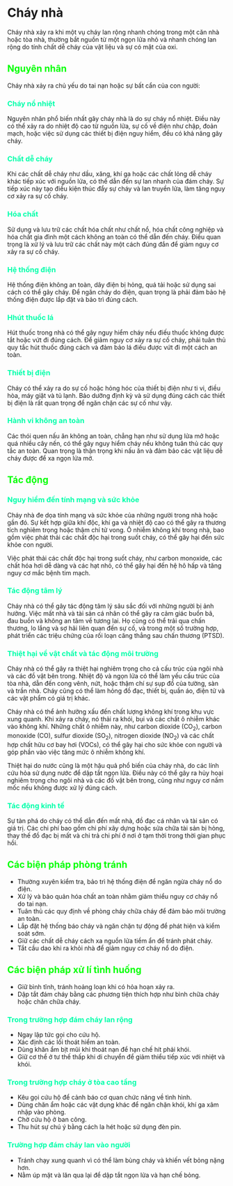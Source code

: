 <style>
	h2 {color: #00ff00;}
	h3 {color: #00ffaa;}
	h4 {color: #00ffff}
	em {color: orange}
</style>

# Cháy nhà

Cháy nhà xảy ra khi một vụ cháy lan rộng nhanh chóng trong một căn nhà hoặc tòa nhà, thường bắt nguồn từ một ngọn lửa nhỏ và nhanh chóng lan rộng do tính chất dễ cháy của vật liệu và sự có mặt của oxi.

## Nguyên nhân

Cháy nhà xảy ra chủ yếu do tai nạn hoặc sự bất cẩn của con người:

### Cháy nổ nhiệt

Nguyên nhân phổ biến nhất gây cháy nhà là do sự cháy nổ nhiệt. Điều này có thể xảy ra do nhiệt độ cao từ nguồn lửa, sự cố về điện như chập, đoản mạch, hoặc việc sử dụng các thiết bị điện nguy hiểm, đều có khả năng gây cháy.

### Chất dễ cháy

Khi các chất dễ cháy như dầu, xăng, khí ga hoặc các chất lỏng dễ cháy khác tiếp xúc với nguồn lửa, có thể dẫn đến sự lan nhanh của đám cháy. Sự tiếp xúc này tạo điều kiện thúc đẩy sự cháy và lan truyền lửa, làm tăng nguy cơ xảy ra sự cố cháy.

### Hóa chất

Sử dụng và lưu trữ các chất hóa chất như chất nổ, hóa chất công nghiệp và hóa chất gia đình một cách không an toàn có thể dẫn đến cháy. Điều quan trọng là xử lý và lưu trữ các chất này một cách đúng đắn để giảm nguy cơ xảy ra sự cố cháy.

### Hệ thống điện

Hệ thống điện không an toàn, dây điện bị hỏng, quá tải hoặc sử dụng sai cách có thể gây cháy. Để ngăn cháy do điện, quan trọng là phải đảm bảo hệ thống điện được lắp đặt và bảo trì đúng cách.

### Hhút thuốc lá

Hút thuốc trong nhà có thể gây nguy hiểm cháy nếu điếu thuốc không được tắt hoặc vứt đi đúng cách. Để giảm nguy cơ xảy ra sự cố cháy, phải tuân thủ quy tắc hút thuốc đúng cách và đảm bảo lá điếu được vứt đi một cách an toàn.

### Thiết bị điện

Cháy có thể xảy ra do sự cố hoặc hỏng hóc của thiết bị điện như ti vi, điều hòa, máy giặt và tủ lạnh. Bảo dưỡng định kỳ và sử dụng đúng cách các thiết bị điện là rất quan trọng để ngăn chặn các sự cố như vậy.

### Hành vi không an toàn

Các thói quen nấu ăn không an toàn, chẳng hạn như sử dụng lửa mở hoặc quá nhiều cây nến, có thể gây nguy hiểm cháy nếu không tuân thủ các quy tắc an toàn. Quan trọng là thận trọng khi nấu ăn và đảm bảo các vật liệu dễ cháy được để xa ngọn lửa mở.

## Tác động

### Nguy hiểm đến tính mạng và sức khỏe

Cháy nhà đe dọa tính mạng và sức khỏe của những người trong nhà hoặc gần đó. Sự kết hợp giữa khí độc, khí ga và nhiệt độ cao có thể gây ra thương tích nghiêm trọng hoặc thậm chí tử vong. Ô nhiễm không khí trong nhà, bao gồm việc phát thải các chất độc hại trong suốt cháy, có thể gây hại đến sức khỏe con người.

Việc phát thải các chất độc hại trong suốt cháy, như carbon monoxide, các chất hóa hơi dễ dàng và các hạt nhỏ, có thể gây hại đến hệ hô hấp và tăng nguy cơ mắc bệnh tim mạch.

### Tác động tâm lý

Cháy nhà có thể gây tác động tâm lý sâu sắc đối với những người bị ảnh hưởng. Việc mất nhà và tài sản cá nhân có thể gây ra cảm giác buồn bã, đau buồn và không an tâm về tương lai. Họ cũng có thể trải qua chấn thương, lo lắng và sợ hãi liên quan đến sự cố, và trong một số trường hợp, phát triển các triệu chứng của rối loạn căng thẳng sau chấn thương (PTSD).

### Thiệt hại về vật chất và tác động môi trường

Cháy nhà có thể gây ra thiệt hại nghiêm trọng cho cả cấu trúc của ngôi nhà và các đồ vật bên trong. Nhiệt độ và ngọn lửa có thể làm yếu cấu trúc của tòa nhà, dẫn đến cong vênh, nứt, hoặc thậm chí sự sụp đổ của tường, sàn và trần nhà. Cháy cũng có thể làm hỏng đồ đạc, thiết bị, quần áo, điện tử và các vật phẩm có giá trị khác.

Cháy nhà có thể ảnh hưởng xấu đến chất lượng không khí trong khu vực xung quanh. Khi xảy ra cháy, nó thải ra khói, bụi và các chất ô nhiễm khác vào không khí. Những chất ô nhiễm này, như carbon dioxide (CO<sub>2</sub>), carbon monoxide (CO), sulfur dioxide (SO<sub>2</sub>), nitrogen dioxide (NO<sub>2</sub>) và các chất hợp chất hữu cơ bay hơi (VOCs), có thể gây hại cho sức khỏe con người và góp phần vào việc tăng mức ô nhiễm không khí.

Thiệt hại do nước cũng là một hậu quả phổ biến của cháy nhà, do các lính cứu hỏa sử dụng nước để dập tắt ngọn lửa. Điều này có thể gây ra hủy hoại nghiêm trọng cho ngôi nhà và các đồ vật bên trong, cũng như nguy cơ nấm mốc nếu không được xử lý đúng cách.

### Tác động kinh tế

Sự tàn phá do cháy có thể dẫn đến mất nhà, đồ đạc cá nhân và tài sản có giá trị. Các chi phí bao gồm chi phí xây dựng hoặc sửa chữa tài sản bị hỏng, thay thế đồ đạc bị mất và chi trả chi phí ở nơi ở tạm thời trong thời gian phục hồi.

## Các biện pháp phòng tránh

- Thường xuyên kiểm tra, bảo trì hệ thống điện để ngăn ngừa cháy nổ do điện.
- Xử lý và bảo quản hóa chất an toàn nhằm giảm thiểu nguy cơ cháy nổ do tai nạn.
- Tuân thủ các quy định về phòng cháy chữa cháy để đảm bảo môi trường an toàn.
- Lắp đặt hệ thống báo cháy và ngăn chặn tự động để phát hiện và kiểm soát sớm.
- Giữ các chất dễ cháy cách xa nguồn lửa tiềm ẩn để tránh phát cháy.
- Tắt cầu dao khi ra khỏi nhà để giảm nguy cơ cháy nổ do điện.

## Các biện pháp xử lí tình huống

- Giữ bình tĩnh, tránh hoảng loạn khi có hỏa hoạn xảy ra.
- Dập tắt đám cháy bằng các phương tiện thích hợp như bình chữa cháy hoặc chăn chữa cháy.

### Trong trường hợp đám cháy lan rộng

- Ngay lập tức gọi cho cứu hộ.
- Xác định các lối thoát hiểm an toàn.
- Dùng khăn ẩm bịt mũi khi thoát nạn để hạn chế hít phải khói.
- Giữ cơ thể ở tư thế thấp khi di chuyển để giảm thiểu tiếp xúc với nhiệt và khói.

### Trong trường hợp cháy ở tòa cao tầng

- Kêu gọi cứu hộ để cảnh báo cơ quan chức năng về tình hình.
- Dùng chăn ẩm hoặc các vật dụng khác để ngăn chặn khói, khí ga xâm nhập vào phòng.
- Chờ cứu hộ ở ban công.
- Thu hút sự chú ý bằng cách la hét hoặc sử dụng đèn pin.

### Trường hợp đám cháy lan vào người

- Tránh chạy xung quanh vì có thể làm bùng cháy và khiến vết bỏng nặng hơn.
- Nằm úp mặt và lăn qua lại để dập tắt ngọn lửa và hạn chế bỏng.
